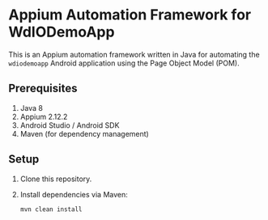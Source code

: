 # Appium Automation Framework for WdIODemoApp

This is an Appium automation framework written in Java for automating the `wdiodemoapp` Android application using the Page Object Model (POM).

## Prerequisites

1. Java 8
2. Appium 2.12.2
3. Android Studio / Android SDK
4. Maven (for dependency management)

## Setup

1. Clone this repository.
2. Install dependencies via Maven:

   ```bash
   mvn clean install